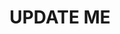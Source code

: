 ---
guid: "A618933D-73C3-4399-98AC-7D68E2AFF3F7"
title: UPDATE ME
description: UPDATE ME
pubDate: "Tue, 7 Feb 2023 18:00:00 -0500"
itunes-explicit: "no"
itunes-episode: UPDATE ME
itunes-episodeType: full

# More info
youtube-full: UPDATE ME
discussion: UPDATE ME

# Timeline
timeline:
  - seconds: 0
    title: Intro

# File information
enclosure-url: "https://media.phor.net/csh/2023-02-07-episode-62.m4a"
enclosure-length: UPDATE ME
enclosure-type: "audio/x-m4a"
itunes-duration: UPDATE ME

# CSH information
badges:
  - type: stayed-to-end
    recipient: fulldecent
  - type: stayed-to-end
    recipient: dtedesco1
---